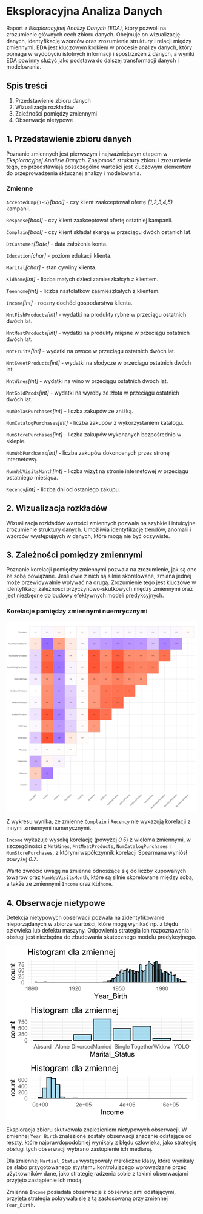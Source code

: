 # Eksploracyjna Analiza Danych

Raport z *Eksploracyjnej Analizy Danych (EDA)*, który pozwoli na zrozumienie głównych cech zbioru danych. Obejmuje on wizualizację danych, identyfikację wzorców oraz zrozumienie struktury i relacji między zmiennymi. EDA jest kluczowym krokiem w procesie analizy danych, który pomaga w wydobyciu istotnych informacji i spostrzeżeń z danych, a wyniki EDA powinny służyć jako podstawa do dalszej transformacji danych i modelowania.

## Spis treści

1. Przedstawienie zbioru danych
2. Wizualizacja rozkładów
3. Zależności pomiędzy zmiennymi
4. Obserwacje nietypowe


## 1. Przedstawienie zbioru danych

Poznanie zmiennych jest pierwszym i najważniejszym etapem w *Eksploracyjnej Analizie Danych*. Znajomość struktury zbioru i zrozumienie tego, co przedstawiają poszczególne wartości jest kluczowym elementem do przeprowadzenia sktucznej analizy i modelowania.

### Zmienne

`AcceptedCmp{1-5}`*[bool]* -  czy klient zaakceptował ofertę *{1,2,3,4,5}* kampanii.

`Response`*[bool]* - czy klient zaakceptował ofertę ostatniej kampanii.

`Complain`*[bool]* - czy klient składał skargę w przeciągu dwóch ostanich lat.

`DtCustomer`*[Date]* - data założenia konta.

`Education`*[char]* - poziom edukacji klienta.

`Marital`*[char]* - stan cywilny klienta.

`Kidhome`*[int]* - liczba małych dzieci zamieszkałcyh z klientem.

`Teenhome`*[int]* - liczba nastolatków zaamieszkałych z klientem.

`Income`*[int]* - roczny dochód gospodarstwa klienta.

`MntFishProducts`*[int]* - wydatki na produkty rybne w przeciągu ostatnich dwóch lat.

`MntMeatProducts`*[int]* - wydatki na produkty mięsne w przeciągu ostatnich dwóch lat.

`MntFruits`*[int]* - wydatki na owoce w przeciągu ostatnich dwóch lat.

`MntSweetProducts`*[int]* - wydatki na słodycze w przeciągu ostatnich dwóch lat.

`MntWines`*[int]* - wydatki na wino w przeciągu ostatnich dwóch lat.

`MntGoldProds`*[int]* - wydatki na wyroby ze złota w przeciągu ostatnich dwóch lat.

`NumDelasPurchases`*[int]* - liczba zakupów ze zniżką.

`NumCatalogPurchases`*[int]* - liczba zakupów z wykorzystaniem katalogu.

`NumStorePurchases`*[int]* - liczba zakupów wykonanych bezpośrednio w sklepie. 

`NumWebPurchases`*[int]* - liczba zakupów dokonoanych przez stronę internetową. 

`NumWebVisitsMonth`*[int]* - liczba wizyt na stronie internetowej w przeciągu ostatniego miesiąca.

`Recency`*[int]* - liczba dni od ostaniego zakupu.

## 2. Wizualizacja rozkładów 

Wizualizacja rozkładów wartości zmiennych pozwala na szybkie i intuicyjne zrozumienie struktury danych. Umożliwia identyfikację trendów, anomalii i wzorców występująych w danych, które mogą nie być oczywiste.

## 3. Zależności pomiędzy zmiennymi

Poznanie korelacji pomiędzy zmiennymi pozwala na zrozumienie, jak są one ze sobą powiązane. Jeśli dwie z nich są silnie skorelowane, zmiana jednej może przewidywalnie wpływać na drugą. Zrozumienie tego jest kluczowe w identyfikacji zależności przyczynowo-skutkowych między zmiennymi oraz jest niezbędne do budowy efektywnych modeli predykcyjnych.

### Korelacje pomiędzy zmiennymi nuemrycznymi
<img src="./images/corrplot2.svg">

Z wykresu wynika, że zmienne `Complain` i `Recency` nie wykazują korelacji z innymi zmiennymi numerycznymi.

`Income` wykazuje wysoką korelację (powyżej *0.5*) z wieloma zmiennymi, w szczególności z `MntWines`, `MntMeatProducts`, `NumCatalogPurchases` i `NumStorePurchases`, z którymi współczynnik korelacji Spearmana wyniósł powyżej *0.7*.

Warto zwrócić uwagę na zmienne odnoszące się do liczby kupowanych towarów oraz `NumWebVisitsMonth`, które są silnie skorelowane między sobą, a także ze zmiennymi `Income` oraz `Kidhome`.

## 4. Obserwacje nietypowe

Detekcja nietypowych obserwacji pozwala na zidentyfikowanie nieporządanych w zbiorze wartości, które mogą wynikać np. z błędu człowieka lub defektu maszyny. Odpowienia strategia ich rozpoznawania i obsługi jest niezbędna do zbudowania skutecznego modelu predykcyjnego.

<img src="./images/odstajace.svg">

Eksploracja zbioru skutkowała znalezieniem nietypowych obserwacji. W zmiennej `Year_Birth` znalezione zostały obserwacji znacznie odstające od reszty, które najprawdopodobniej wynikały z błędu człowieka, jako strategię obsługi tych obserwacji wybrano zastopienie ich medianą.

Dla zmiennej `Martial_Status` występowały małoliczne klasy, które wynikały ze słabo przygotowanego stystemu kontrolującego wprowadzane przez użytkowników dane, jako strategię radzenia sobie z takimi obserwacjami przyjęto zastąpienie ich modą.

Zmienna `Income` posiadała obserwacje z obserwacjami odstającymi, przyjęta strategia pokrywała się z tą zastosowaną przy zmiennej `Year_Birth`.